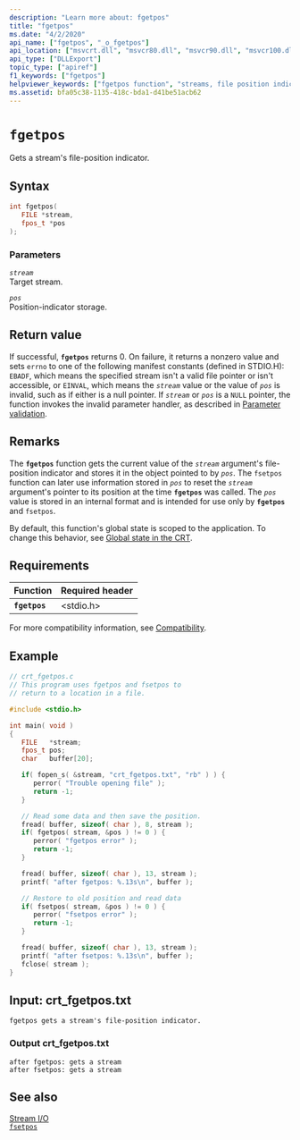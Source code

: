 ```yaml
---
description: "Learn more about: fgetpos"
title: "fgetpos"
ms.date: "4/2/2020"
api_name: ["fgetpos", "_o_fgetpos"]
api_location: ["msvcrt.dll", "msvcr80.dll", "msvcr90.dll", "msvcr100.dll", "msvcr100_clr0400.dll", "msvcr110.dll", "msvcr110_clr0400.dll", "msvcr120.dll", "msvcr120_clr0400.dll", "ucrtbase.dll", "api-ms-win-crt-stdio-l1-1-0.dll", "api-ms-win-crt-private-l1-1-0.dll"]
api_type: ["DLLExport"]
topic_type: ["apiref"]
f1_keywords: ["fgetpos"]
helpviewer_keywords: ["fgetpos function", "streams, file position indicator"]
ms.assetid: bfa05c38-1135-418c-bda1-d41be51acb62
---
```

# `fgetpos`

Gets a stream's file-position indicator.

## Syntax

```C
int fgetpos(
   FILE *stream,
   fpos_t *pos
);
```

### Parameters

*`stream`*\
Target stream.

*`pos`*\
Position-indicator storage.

## Return value

If successful, **`fgetpos`** returns 0. On failure, it returns a nonzero value and sets `errno` to one of the following manifest constants (defined in STDIO.H): `EBADF`, which means the specified stream isn't a valid file pointer or isn't accessible, or `EINVAL`, which means the *`stream`* value or the value of *`pos`* is invalid, such as if either is a null pointer. If *`stream`* or *`pos`* is a `NULL` pointer, the function invokes the invalid parameter handler, as described in [Parameter validation](../parameter-validation.md).

## Remarks

The **`fgetpos`** function gets the current value of the *`stream`* argument's file-position indicator and stores it in the object pointed to by *`pos`*. The `fsetpos` function can later use information stored in *`pos`* to reset the *`stream`* argument's pointer to its position at the time **`fgetpos`** was called. The *`pos`* value is stored in an internal format and is intended for use only by **`fgetpos`** and `fsetpos`.

By default, this function's global state is scoped to the application. To change this behavior, see [Global state in the CRT](../global-state.md).

## Requirements

|Function|Required header|
|--------------|---------------------|
|**`fgetpos`**|\<stdio.h>|

For more compatibility information, see [Compatibility](../compatibility.md).

## Example

```C
// crt_fgetpos.c
// This program uses fgetpos and fsetpos to
// return to a location in a file.

#include <stdio.h>

int main( void )
{
   FILE   *stream;
   fpos_t pos;
   char   buffer[20];

   if( fopen_s( &stream, "crt_fgetpos.txt", "rb" ) ) {
      perror( "Trouble opening file" );
      return -1;
   }

   // Read some data and then save the position.
   fread( buffer, sizeof( char ), 8, stream );
   if( fgetpos( stream, &pos ) != 0 ) {
      perror( "fgetpos error" );
      return -1;
   }

   fread( buffer, sizeof( char ), 13, stream );
   printf( "after fgetpos: %.13s\n", buffer );

   // Restore to old position and read data
   if( fsetpos( stream, &pos ) != 0 ) {
      perror( "fsetpos error" );
      return -1;
   }

   fread( buffer, sizeof( char ), 13, stream );
   printf( "after fsetpos: %.13s\n", buffer );
   fclose( stream );
}
```

## Input: crt_fgetpos.txt

```Input
fgetpos gets a stream's file-position indicator.
```

### Output crt_fgetpos.txt

```Output
after fgetpos: gets a stream
after fsetpos: gets a stream
```

## See also

[Stream I/O](../stream-i-o.md)\
[`fsetpos`](fsetpos.md)
